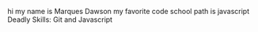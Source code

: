 hi my name is Marques Dawson
my favorite code school path is javascript
Deadly Skills: Git and Javascript
